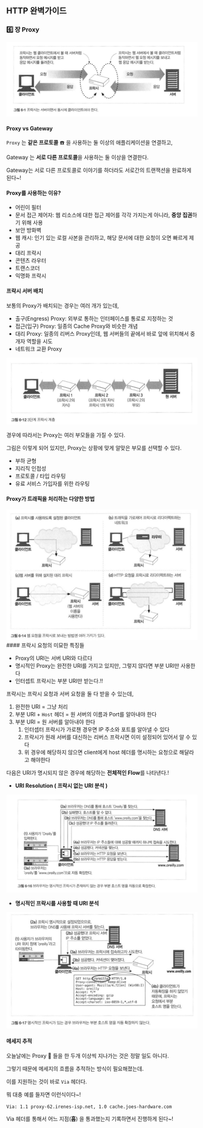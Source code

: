 ## HTTP 완벽가이드

### :six: 장 Proxy

<div>
  <img src="img/proxy.png" text-align="center" />
</div>

#### Proxy vs Gateway

`Proxy` 는 **같은 프로토콜** :phone: 을 사용하는 둘 이상의 애플리케이션을 연결하고,  

Gateway 는 **서로 다른 프로토콜**을 사용하는 둘 이상을 연결한다. 

Gateway는 서로 다른 프로토콜로 이야기를 하더라도 서로간의 트랜잭션을 완료하게 된다~!  

#### Proxy를 사용하는 이유?

* 어린이 필터
* 문서 접근 제어자: 웹 리소스에 대한 접근 제어를 각각 가지는게 아니라, **중앙 집권**하기 위해 사용
* 보안 방화벽
* 웹 캐시: 인기 있는 로컬 사본을 관리하고, 해당 문서에 대한 요청이 오면 빠르게 제공
* 대리 프락시
* 콘텐츠 라우터
* 트랜스코더
* 익명화 프락시



#### 프락시 서버 배치

보통의 Proxy가 배치되는 경우는 여러 개가 있는데,  

* 출구(Engress) Proxy: 외부로 통하는 인터페이스를 통로로 지정하는 것
* 접근(입구) Proxy: 일종의 Cache Proxy와 비슷한 개념
* 대리 Proxy: 일종의 리버스 Proxy인데, 웹 서버들의 끝에서 바로 앞에 위치해서 중개자 역할을 시도
* 네트워크 교환 Proxy

<div>
  <img src="img/parent_proxy.png" text-align="center" />
</div>



경우에 따라서는 Proxy는 여러 부모들을 가질 수 있다. 

그림은 이렇게 되어 있지만, Proxy는 상황에 맞게 알맞은 부모를 선택할 수 있다. 

* 부하 균형
* 지리직 인접성
* 프로토콜 / 타입 라우팅
* 유료 서비스 가입자를 위한 라우팅

#### Proxy가 트래픽을 처리하는 다양한 방법

<div>
  <img src="img/proxy_processing.png" text-align="center" />
</div>
#### 프락시 요청의 미묘한 특징들

* Proxy의 URI는 서버 URI와 다르다
* 명시적인 Proxy는 완전한 URI를 가지고 있지만, 그렇지 않다면 부분 URI만 사용한다
* 인터셉트 프락시는 부분 URI만 받는다.!!

프락시는 프락시 요청과 서버 요청을 둘 다 받을 수 있는데,  

1. 완전한 URI = 그냥 처리
2. 부분 URI + `Host` 헤더 = 원 서버의 이름과 Port를 알아내야 한다
3. 부분 URI = 원 서버를 알아내야 한다
   1. 인터셉터 프락시가 가로챈 경우면 IP 주소와 포트를 알아낼 수 있다
   2. 프락시가 원래 서버를 대신하는 리버스 프락시면 이미 설정되어 있어서 알 수 있다
   3. 위 경우에 해당하지 않으면 client에게 host 헤더를 명시하는 요청으로 해달라고 해야한다

다음은 URI가 명시되지 않은 경우에 해당하는 **전체적인 Flow**를 나타낸다.!  

* **URI Resolution ( 프락시 없는 URI 분석 )**

<div>
  <img src="img/uri_resolution.png" text-align="center" />
</div>

* **명시적인 프락시를 사용할 때 URI 분석**

<div>
  <img src="img/name_proxy.png" text-align="center" />
</div>

#### 메세지 추적

오늘날에는 Proxy :electric_plug: 들을 한 두개 이상씩 지나가는 것은 정말 일도 아니다. 

그렇기 때문에 메세지의 흐름을 추적하는 방식이 필요해졌는데. 

이를 지원하는 것이 바로 `Via` 헤더다. 

뭐 대충 예를 들자면 이런식이다~!  

```text
Via: 1.1 proxy-62.irenes-isp.net, 1.0 cache.joes-hardware.com
```

Via 헤더를 통해서 어느 지점(**홉**) 을 통과했는지 기록하면서 진행하게 된다~!  



